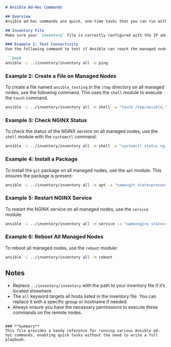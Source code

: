 ```markdown
# Ansible Ad-Hoc Commands

## Overview
Ansible ad-hoc commands are quick, one-time tasks that you can run without writing a playbook. They are useful for simple operations like testing connectivity, managing services, and running shell commands on remote hosts.

## Inventory File
Make sure your `inventory` file is correctly configured with the IP addresses of your managed servers. This file should be located at `../inventory/inventory`.

### Example 1: Test Connectivity
Use the following command to test if Ansible can reach the managed nodes. This command uses the `ping` module, which simply returns a "pong" response if the connection is successful.

```bash
ansible -i ../inventory/inventory all -m ping
```

### Example 2: Create a File on Managed Nodes
To create a file named `ansible_testing` in the `/tmp` directory on all managed nodes, use the following command. This uses the `shell` module to execute the `touch` command.

```bash
ansible -i ../inventory/inventory all -m shell -a "touch /tmp/ansible_testing"
```

### Example 3: Check NGINX Status
To check the status of the NGINX service on all managed nodes, use the `shell` module with the `systemctl` command:

```bash
ansible -i ../inventory/inventory all -m shell -a "systemctl status nginx"
```

### Example 4: Install a Package
To install the `git` package on all managed nodes, use the `apt` module. This ensures the package is present:

```bash
ansible -i ../inventory/inventory all -m apt -a "name=git state=present"
```

### Example 5: Restart NGINX Service
To restart the NGINX service on all managed nodes, use the `service` module:

```bash
ansible -i ../inventory/inventory all -m service -a "name=nginx state=restarted"
```

### Example 6: Reboot All Managed Nodes
To reboot all managed nodes, use the `reboot` module:

```bash
ansible -i ../inventory/inventory all -m reboot
```

## Notes
- Replace `../inventory/inventory` with the path to your inventory file if it’s located elsewhere.
- The `all` keyword targets all hosts listed in the inventory file. You can replace it with a specific group or hostname if needed.
- Always ensure you have the necessary permissions to execute these commands on the remote nodes.
```

### **Summary**
This file provides a handy reference for running various Ansible ad-hoc commands, enabling quick tasks without the need to write a full playbook.
